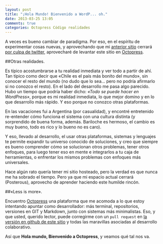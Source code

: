 ```yaml
---
layout: post
title: "¡Hola Mundo! Bienvenido a WordP... oh."
date: 2013-03-25 13:05
comments: true
categories: Octopress Código realidades
---
```


A veces es bueno cambiar de paradigma. Por eso, en el espíritu de experimentar cosas nuevas, y aprovechando que mi [anterior sitio](http://kyuumeitai.posterous.com/) cerrará [por culpa de twitter](http://www.engadget.com/2013/02/15/posterous-closing-on-april-30th-to-focus-on-twitter/), aprovecharé de levantar este sitio en [Octopress](http://octopress.org).

<!-- more -->

##Otras realidades.

Es típico acostumbrarse a tu realidad inmediata y ver todo a partir de ahí. Tan típico como decir que «Chile es el país más bonito del mundo», sin conocer el resto del mundo (no dudo que lo sea… pero no podría afirmarlo si no conozco el resto). En el lado del desarrollo me pasa algo parecido. Hubo un tiempo que podría haber dicho: *«Todo se puede hacer en WordPress»*, porque es mi realidad inmediata, lo que mejor domino y en lo que desarrollo más rápido. Y eso porque no conozco otras plataformas.

En las vacaciones fui a Argentina (por casualidad), y encontré entretenido re-entender cómo funciona el sistema con una cultura distinta (y sorprendido de buena forma, además. Bariloche es hermoso, el cambio es muy bueno, todo es rico y lo bueno no es caro).

Y eso, llevado al desarrollo, el usar otras plataformas, sistemas y lenguajes te permite expandir tu universo conocido de soluciones, y creo que siempre es bueno comprender cómo se solucionan otros problemas, tener otros enfoques, para luego tener eso en mente e integrarlos a tu caja de herramientas, o enfrentar los mismos problemas con enfoques más universales.

Hace algún rato quería tener mi sitio hosteado, pero la verdad es que nunca me ha sobrado el tiempo. Pero ya que mi espacio actual cerrará (Posterous), aprovecho de aprender haciendo este humilde rincón.

##«Less is more».

Encuentro [Octopress](http://octopress.org) una plataforma que me acomoda a lo que estoy intentando apuntar como desarrollador: más terminal, repositorios, versiones en GIT y Markdown, junto con sistemas más minimalistas. Eso, y que usted, querido lector, puede corregirme con un `pull request` en [la versión en github de este sitio](https://github.com/kyuumeitai/alex.acunaviera.com) y todas las maravillas asociadas al desarrollo colaborativo.

Así que **Hola mundo, Bienvenido a Octopress**, y veamos qué tal nos va.
